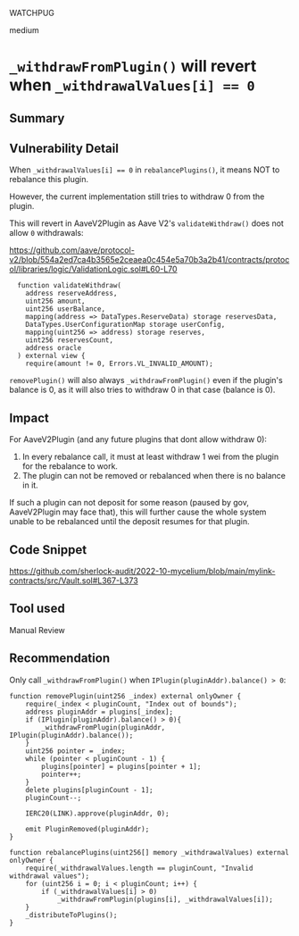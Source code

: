 WATCHPUG

medium

# `_withdrawFromPlugin()` will revert when `_withdrawalValues[i] == 0`

## Summary

## Vulnerability Detail

When `_withdrawalValues[i] == 0` in `rebalancePlugins()`, it means NOT to rebalance this plugin.

However, the current implementation still tries to withdraw 0 from the plugin.

This will revert in AaveV2Plugin as Aave V2's `validateWithdraw()` does not allow `0` withdrawals:

https://github.com/aave/protocol-v2/blob/554a2ed7ca4b3565e2ceaea0c454e5a70b3a2b41/contracts/protocol/libraries/logic/ValidationLogic.sol#L60-L70

```solidity
  function validateWithdraw(
    address reserveAddress,
    uint256 amount,
    uint256 userBalance,
    mapping(address => DataTypes.ReserveData) storage reservesData,
    DataTypes.UserConfigurationMap storage userConfig,
    mapping(uint256 => address) storage reserves,
    uint256 reservesCount,
    address oracle
  ) external view {
    require(amount != 0, Errors.VL_INVALID_AMOUNT);
```

`removePlugin()` will also always `_withdrawFromPlugin()` even if the plugin's balance is 0, as it will also tries to withdraw 0 in that case (balance is 0).

## Impact

For AaveV2Plugin (and any future plugins that dont allow withdraw 0):

1. In every rebalance call, it must at least withdraw 1 wei from the plugin for the rebalance to work.
2. The plugin can not be removed or rebalanced when there is no balance in it. 

If such a plugin can not deposit for some reason (paused by gov, AaveV2Plugin may face that), this will further cause the whole system unable to be rebalanced until the deposit resumes for that plugin.

## Code Snippet

https://github.com/sherlock-audit/2022-10-mycelium/blob/main/mylink-contracts/src/Vault.sol#L367-L373

## Tool used

Manual Review

## Recommendation

Only call `_withdrawFromPlugin()` when `IPlugin(pluginAddr).balance() > 0`:

```solidity
function removePlugin(uint256 _index) external onlyOwner {
    require(_index < pluginCount, "Index out of bounds");
    address pluginAddr = plugins[_index];
    if (IPlugin(pluginAddr).balance() > 0){
        _withdrawFromPlugin(pluginAddr, IPlugin(pluginAddr).balance());
    }
    uint256 pointer = _index;
    while (pointer < pluginCount - 1) {
        plugins[pointer] = plugins[pointer + 1];
        pointer++;
    }
    delete plugins[pluginCount - 1];
    pluginCount--;

    IERC20(LINK).approve(pluginAddr, 0);

    emit PluginRemoved(pluginAddr);
}
```

```solidity
function rebalancePlugins(uint256[] memory _withdrawalValues) external onlyOwner {
    require(_withdrawalValues.length == pluginCount, "Invalid withdrawal values");
    for (uint256 i = 0; i < pluginCount; i++) {
        if (_withdrawalValues[i] > 0)
            _withdrawFromPlugin(plugins[i], _withdrawalValues[i]);
    }
    _distributeToPlugins();
}
```